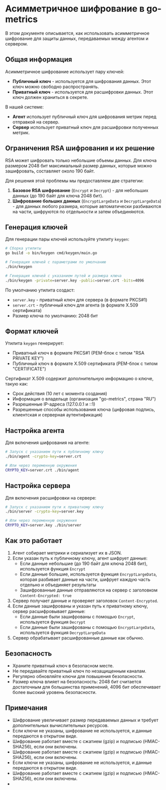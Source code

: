 # Асимметричное шифрование в go-metrics

В этом документе описывается, как использовать асимметричное шифрование для защиты данных, передаваемых между агентом и сервером.

## Общая информация

Асимметричное шифрование использует пару ключей:

- **Публичный ключ** - используется для шифрования данных. Этот ключ можно свободно распространять.
- **Приватный ключ** - используется для расшифровки данных. Этот ключ должен храниться в секрете.

В нашей системе:

- **Агент** использует публичный ключ для шифрования метрик перед отправкой на сервер.
- **Сервер** использует приватный ключ для расшифровки полученных метрик.

## Ограничения RSA шифрования и их решение

RSA может шифровать только небольшие объемы данных. Для ключа размером 2048 бит максимальный размер данных, которые можно зашифровать, составляет около 190 байт. 

Для решения этой проблемы мы предоставляем две стратегии:

1. **Базовое RSA шифрование** (`Encrypt` и `Decrypt`) - для небольших данных (до 190 байт для ключа 2048 бит).
2. **Шифрование больших данных** (`EncryptLargeData` и `DecryptLargeData`) - для данных любого размера, которые автоматически разбиваются на части, шифруются по отдельности и затем объединяются.

## Генерация ключей

Для генерации пары ключей используйте утилиту `keygen`:

```bash
# Сборка утилиты
go build -o bin/keygen cmd/keygen/main.go

# Генерация ключей с параметрами по умолчанию
./bin/keygen

# Генерация ключей с указанием путей и размера ключа
./bin/keygen -private=server.key -public=server.crt -bits=4096
```

По умолчанию утилита создаст:

- `server.key` - приватный ключ для сервера (в формате PKCS#1)
- `server.crt` - публичный ключ для агента (в формате X.509 сертификата)
- Размер ключа по умолчанию: 2048 бит

## Формат ключей

Утилита `keygen` генерирует:

- Приватный ключ в формате PKCS#1 (PEM-блок с типом "RSA PRIVATE KEY")
- Публичный ключ в формате X.509 сертификата (PEM-блок с типом "CERTIFICATE")

Сертификат X.509 содержит дополнительную информацию о ключе, такую как:

- Срок действия (10 лет с момента создания)
- Информация о владельце (организация "go-metrics", страна "RU")
- Разрешенные IP-адреса (127.0.0.1 и ::1)
- Разрешенные способы использования ключа (цифровая подпись, клиентская и серверная аутентификация)

## Настройка агента

Для включения шифрования на агенте:

```bash
# Запуск с указанием пути к публичному ключу
./bin/agent -crypto-key=server.crt

# Или через переменную окружения
CRYPTO_KEY=server.crt ./bin/agent
```

## Настройка сервера

Для включения расшифровки на сервере:

```bash
# Запуск с указанием пути к приватному ключу
./bin/server -crypto-key=server.key

# Или через переменную окружения
CRYPTO_KEY=server.key ./bin/server
```

## Как это работает

1. Агент собирает метрики и сериализует их в JSON.
2. Если указан путь к публичному ключу, агент шифрует данные:
   - Если данные небольшие (до 190 байт для ключа 2048 бит), используется функция `Encrypt`
   - Если данные большие, используется функция `EncryptLargeData`, которая разбивает данные на части, шифрует каждую часть отдельно и объединяет результаты
   - Зашифрованные данные отправляются на сервер с заголовком `Content-Encrypted: true`
3. Сервер получает данные и проверяет заголовок `Content-Encrypted`.
4. Если данные зашифрованы и указан путь к приватному ключу, сервер расшифровывает данные:
   - Если данные были зашифрованы с помощью `Encrypt`, используется функция `Decrypt`
   - Если данные были зашифрованы с помощью `EncryptLargeData`, используется функция `DecryptLargeData`
5. Сервер обрабатывает расшифрованные данные как обычно.

## Безопасность

- Храните приватный ключ в безопасном месте.
- Не передавайте приватный ключ по незащищенным каналам.
- Регулярно обновляйте ключи для повышения безопасности.
- Размер ключа влияет на безопасность: 2048 бит считается достаточным для большинства применений, 4096 бит обеспечивает более высокий уровень безопасности.

## Примечания

- Шифрование увеличивает размер передаваемых данных и требует дополнительных вычислительных ресурсов.
- Если ключи не указаны, шифрование не используется, и данные передаются в открытом виде.
- Шифрование работает вместе с сжатием (gzip) и подписью (HMAC-SHA256), если они включены.
- Шифрование работает вместе с сжатием (gzip) и подписью (HMAC-SHA256), если они включены.
- Если ключи не указаны, шифрование не используется, и данные передаются в открытом виде.
- Шифрование работает вместе с сжатием (gzip) и подписью (HMAC-SHA256), если они включены.
- 